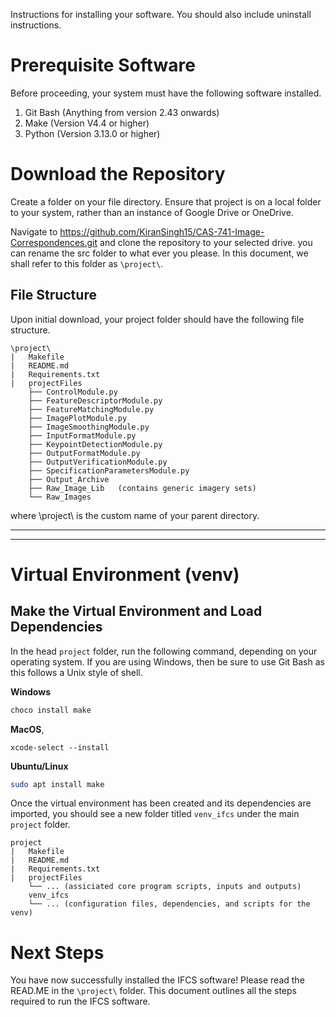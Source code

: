Instructions for installing your software.  You should also include uninstall
instructions.


# Prerequisite Software
Before proceeding, your system must have the following software installed.
1. Git Bash (Anything from version 2.43 onwards)
2. Make (Version V4.4 or higher)
3. Python (Version 3.13.0 or higher)

# Download the Repository
Create a folder on your file directory. Ensure that project is on a local folder to your system, rather than an instance of Google Drive or OneDrive.

Navigate to https://github.com/KiranSingh15/CAS-741-Image-Correspondences.git and clone the repository to your selected drive. you can rename the src folder to what ever you please. In this document, we shall refer to this folder as `\project\`.


## File Structure
Upon initial download, your project folder should have the following file structure.
```
\project\
|   Makefile
|   README.md
|   Requirements.txt
|   projectFiles
    ├── ControlModule.py
    ├── FeatureDescriptorModule.py 
    ├── FeatureMatchingModule.py 
    ├── ImagePlotModule.py 
    ├── ImageSmoothingModule.py 
    ├── InputFormatModule.py 
    ├── KeypointDetectionModule.py 
    ├── OutputFormatModule.py 
    ├── OutputVerificationModule.py 
    ├── SpecificationParametersModule.py 
    ├── Output_Archive
    ├── Raw_Image_Lib   (contains generic imagery sets)
    └── Raw_Images  
```
where \project\ is the custom name of your parent directory.


-----------------------
-----------------------
# Virtual Environment (venv)
## Make the Virtual Environment and Load Dependencies
In the head `project` folder, run the following command, depending on your operating system. If you are using Windows, then be sure to use Git Bash as this follows a Unix style of shell.

**Windows**
```bash
choco install make
```

**MacOS**,
```shell 
xcode-select --install
```
**Ubuntu/Linux**
```bash
sudo apt install make
```

Once the virtual environment has been created and its dependencies are imported, you should see a new folder titled `venv_ifcs` under the main `project` folder.
```
project
|   Makefile
|   README.md
|   Requirements.txt
|   projectFiles
    └── ... (assiciated core program scripts, inputs and outputs)
    venv_ifcs
    └── ... (configuration files, dependencies, and scripts for the venv)
```

# Next Steps
You have now successfully installed the IFCS software! Please read the READ.ME in the `\project\` folder. This document outlines all the steps required to run the IFCS software.